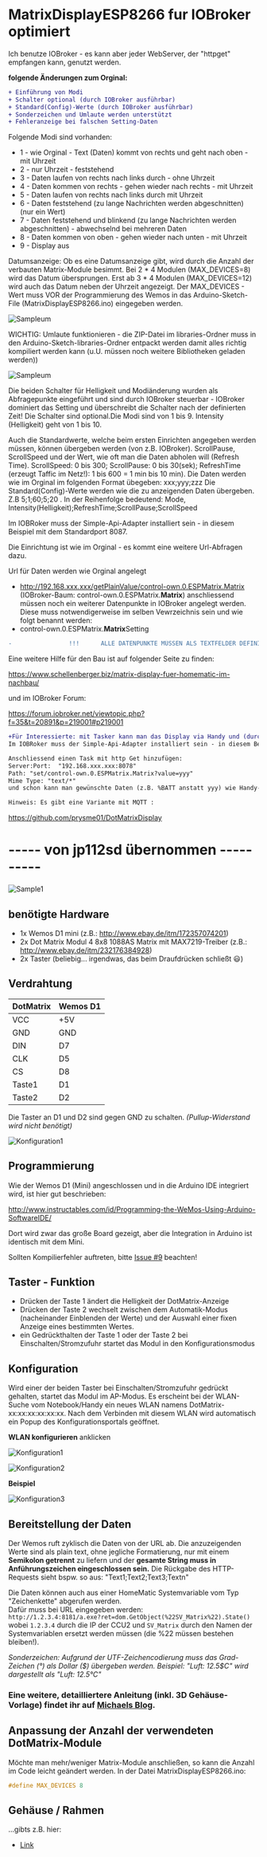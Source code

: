 # MatrixDisplayESP8266 fur IOBroker optimiert

Ich benutze IOBroker - es kann aber jeder WebServer, der  "httpget" empfangen kann, genutzt werden.

**folgende Änderungen zum Orginal:**
```diff
+ Einführung von Modi
+ Schalter optional (durch IOBroker ausführbar)
+ Standard(Config)-Werte (durch IOBroker ausführbar)
+ Sonderzeichen und Umlaute werden unterstützt 
+ Fehleranzeige bei falschen Setting-Daten
```


Folgende Modi sind vorhanden:

- 1 - wie Orginal - Text (Daten) kommt von rechts und geht nach oben - mit Uhrzeit
- 2 - nur Uhrzeit - feststehend
- 3 - Daten laufen von rechts nach links durch - ohne Uhrzeit
- 4 - Daten kommen von rechts - gehen wieder nach rechts - mit Uhrzeit
- 5 - Daten laufen von rechts nach links durch mit Uhrzeit
- 6 - Daten feststehend (zu lange Nachrichten werden abgeschnitten) (nur ein Wert)
- 7 - Daten feststehend und blinkend (zu lange Nachrichten werden abgeschnitten) - abwechselnd bei mehreren Daten
- 8 - Daten kommen von oben - gehen wieder nach unten - mit Uhrzeit
- 9 - Display aus

Datumsanzeige: Ob es eine Datumsanzeige gibt, wird durch die Anzahl der verbauten Matrix-Module besimmt. Bei 2 * 4 Modulen (MAX_DEVICES=8) wird das Datum übersprungen. Erst ab 3 * 4 Modulen (MAX_DEVICES=12) wird auch das Datum neben der Uhrzeit angezeigt. Der MAX_DEVICES - Wert muss VOR der Programmierung des Wemos in das Arduino-Sketch-File (MatrixDisplayESP8266.ino) eingegeben werden.

![Sampleum](/MatrixDisplayESP8266/images/test-ani-gif9.gif)

WICHTIG: Umlaute funktionieren - die ZIP-Datei im libraries-Ordner muss in den Arduino-Sketch-libraries-Ordner entpackt werden damit alles richtig kompiliert werden kann (u.U. müssen noch weitere Bibliotheken geladen werden))

![Sampleum](/MatrixDisplayESP8266/images/uml-ani-gif10.gif)

Die beiden Schalter für Helligkeit und Modiänderung wurden als Abfragepunkte eingeführt und sind durch IOBroker steuerbar - IOBroker dominiert das Setting und überschreibt die Schalter nach der definierten Zeit! Die Schalter sind optional.Die Modi sind von 1 bis 9. Intensity (Helligkeit) geht von 1 bis 10.

Auch die Standardwerte, welche beim ersten Einrichten angegeben werden müssen, können übergeben werden (von  z.B. IOBroker). ScrollPause, ScrollSpeed und der Wert, wie oft man die Daten abholen will (Refresh Time). ScrollSpeed:  0 bis 300; ScrollPause: 0 bis 30(sek); RefreshTime (erzeugt Taffic im Netz!): 1 bis 600 = 1 min bis 10 min).
Die Daten werden wie im Orginal im folgenden Format übegeben:  xxx;yyy;zzz
Die Standard(Config)-Werte werden wie die zu anzeigenden Daten übergeben. Z.B 5;1;60;5;20 . In der Reihenfolge bedeutend: Mode, Intensity(Helligkeit);RefreshTime;ScrollPause;ScrollSpeed

Im IOBRoker muss der Simple-Api-Adapter installiert sein - in diesem Beispiel mit dem Standardport 8087.

Die Einrichtung ist wie im Orginal - es kommt eine weitere Url-Abfragen dazu.

Url für Daten werden wie Orginal angelegt
- http://192.168.xxx.xxx/getPlainValue/control-own.0.ESPMatrix.Matrix (IOBroker-Baum: control-own.0.ESPMatrix.**Matrix**)
anschliessend müssen noch ein weiterer Datenpunkte in IOBroker angelegt werden. Diese muss notwendigerweise im selben Vewrzeichnis sein und wie folgt benannt werden:
- control-own.0.ESPMatrix.**Matrix**Setting

```diff
-                !!!      ALLE DATENPUNKTE MÜSSEN ALS TEXTFELDER DEFININIERT SEIN     !!!
```
Eine weitere Hilfe für den Bau ist auf folgender Seite zu finden:

https://www.schellenberger.biz/matrix-display-fuer-homematic-im-nachbau/

und im IOBroker Forum: 

https://forum.iobroker.net/viewtopic.php?f=35&t=20891&p=219001#p219001

```diff
+Für Interessierte: mit Tasker kann man das Display via Handy und (durch) IOBroker steuern. 
Im IOBRoker muss der Simple-Api-Adapter installiert sein - in diesem Beispiel mit dem Standardport 8087.

Anschliessend einen Task mit http Get hinzufügen:
Server:Port:  "192.168.xxx.xxx:8078"
Path: "set/control-own.0.ESPMatrix.Matrix?value=yyy"
Mime Type: "text/*"
und schon kann man gewünschte Daten (z.B. %BATT anstatt yyy) wie Handy-Akku an das Display senden.
```
```diff
Hinweis: Es gibt eine Variante mit MQTT : 
```
https://github.com/prysme01/DotMatrixDisplay


#    -----  von jp112sd übernommen    ----------




![Sample1](/MatrixDisplayESP8266/images/Sample1.png)


## benötigte Hardware
* 1x Wemos D1 mini (z.B.: http://www.ebay.de/itm/172357074201)
* 2x Dot Matrix Modul 4 8x8 1088AS Matrix mit MAX7219-Treiber (z.B.: http://www.ebay.de/itm/232176384928)
* 2x Taster (beliebig... irgendwas, das beim Draufdrücken schließt :smiley:)

## Verdrahtung
DotMatrix | Wemos D1
------------ | -------------
VCC       | +5V
GND       | GND
DIN       | D7
CLK       | D5
CS        | D8
Taste1 | D1
Taste2 | D2

Die Taster an D1 und D2 sind gegen GND zu schalten. *(Pullup-Widerstand wird nicht benötigt)*

![Konfiguration1](/MatrixDisplayESP8266/images/Back1.jpg)

## Programmierung 

Wie der Wemos D1 (Mini) angeschlossen und in die Arduino IDE integriert wird, ist hier gut beschrieben:

http://www.instructables.com/id/Programming-the-WeMos-Using-Arduino-SoftwareIDE/

Dort wird zwar das große Board gezeigt, aber die Integration in Arduino ist identisch mit dem Mini.

Sollten Kompilierfehler auftreten, bitte [Issue #9](https://github.com/jp112sdl/MatrixDisplayESP8266/issues/9) beachten!

## Taster - Funktion
* Drücken der Taste 1 ändert die Helligkeit der DotMatrix-Anzeige
* Drücken der Taste 2 wechselt zwischen dem Automatik-Modus (nacheinander Einblenden der Werte) und der Auswahl einer fixen Anzeige eines bestimmten Wertes.
* ein Gedrückthalten der Taste 1 oder der Taste 2 bei Einschalten/Stromzufuhr startet das Modul in den Konfigurationsmodus

## Konfiguration
Wird einer der beiden Taster bei Einschalten/Stromzufuhr gedrückt gehalten, startet das Modul im AP-Modus.
Es erscheint bei der WLAN-Suche vom Notebook/Handy ein neues WLAN namens DotMatrix-xx:xx:xx:xx:xx:xx.
Nach dem Verbinden mit diesem WLAN wird automatisch ein Popup des Konfigurationsportals geöffnet.

**WLAN konfigurieren** anklicken

![Konfiguration1](/MatrixDisplayESP8266/images/Konfiguration1.png)


![Konfiguration2](/MatrixDisplayESP8266/images/Konfiguration2.png)

**Beispiel**

![Konfiguration3](/MatrixDisplayESP8266/images/Konfiguration3.png)



## Bereitstellung der Daten
Der Wemos ruft zyklisch die Daten von der URL ab.
Die anzuzeigenden Werte sind als plain text, ohne jegliche Formatierung, nur mit einem **Semikolon getrennt** zu liefern und der **gesamte String muss in Anführungszeichen eingeschlossen sein.**
Die Rückgabe des HTTP-Requests sieht bspw. so aus: "Text1;Text2;Text3;Textn"

Die Daten können auch aus einer HomeMatic Systemvariable vom Typ "Zeichenkette" abgerufen werden.<br>
Dafür muss bei URL eingegeben werden:<br>
`http://1.2.3.4:8181/a.exe?ret=dom.GetObject(%22SV_Matrix%22).State()`<br>
wobei `1.2.3.4` durch die IP der CCU2 und `SV_Matrix` durch den Namen der Systemvariablen ersetzt werden müssen (die %22 müssen bestehen bleiben!).


*Sonderzeichen: Aufgrund der UTF-Zeichencodierung muss das Grad-Zeichen (°) als Dollar ($) übergeben werden.
Beispiel: "Luft: 12.5$C" wird dargestellt als "Luft: 12.5°C"*

### Eine weitere, detailliertere Anleitung (inkl. 3D Gehäuse-Vorlage) findet ihr auf [Michaels Blog]( https://www.schellenberger.biz/matrix-display-fuer-homematic-im-nachbau/).

## Anpassung der Anzahl der verwendeten DotMatrix-Module
Möchte man mehr/weniger Matrix-Module anschließen, so kann die Anzahl im Code leicht geändert werden.
In der Datei MatrixDisplayESP8266.ino:
```C
#define MAX_DEVICES 8
```

## Gehäuse / Rahmen
...gibts z.B. hier:
- [Link](https://www.thingiverse.com/thing:2862875)
